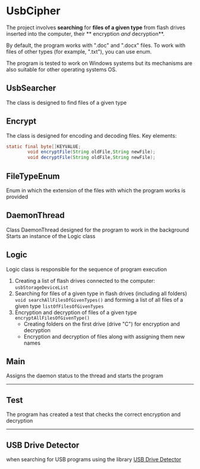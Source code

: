 # UsbCipher

The project involves **searching** for **files of a given type** from flash drives inserted into the computer, their **
encryption *and* decryption**.

By default, the program works with ".doc" and ".docx" files. To work with files of other types
(for example, ".txt"), you can use enum.

The program is tested to work on Windows systems but its mechanisms are also suitable for other operating systems OS.

## UsbSearcher

The class is designed to find files of a given type

## Encrypt

The class is designed for encoding and decoding files. Key elements:

```java
static final byte[]KEYVALUE;
        void encryptFile(String oldFile,String newFile);
        void decryptFile(String oldFile,String newFile);
```

## FileTypeEnum

Enum in which the extension of the files with which the program works is provided

## DaemonThread

Class DaemonThread designed for the program to work in the background Starts an instance of the Logic class

## Logic

Logic class is responsible for the sequence of program execution

1. Creating a list of flash drives connected to the computer: `usbStorageDeviceList`
2. Searching for files of a given type in flash drives (including all folders) `void searchAllFilesOfGivenTypes()`
   and forming a list of all files of a given type `listOfFilesOfGivenTypes`
3. Encryption and decryption of files of a given type `encryptAllFilesOfGivenType()`
    - Creating folders on the first drive (drive "C") for encryption and decryption
    - Encryption and decryption of files along with assigning them new names

## Main

Assigns the daemon status to the thread and starts the program

 ---

## Test

The program has created a test that checks the correct encryption and decryption 

---

## USB Drive Detector

when searching for USB programs using the
library [USB Drive Detector](https://mvnrepository.com/artifact/net.samuelcampos/usbdrivedetector/2.2.1)
